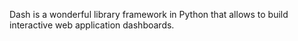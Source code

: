 Dash is a wonderful library framework in Python that allows to build interactive web application dashboards.